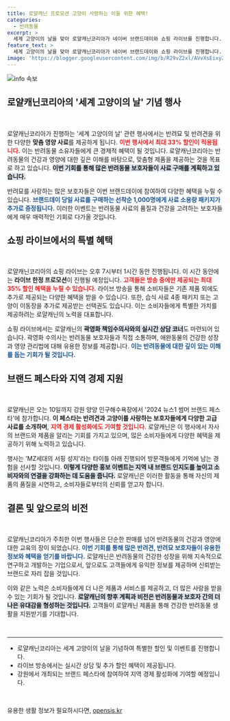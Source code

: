 ```yaml
---
title: 로얄캐닌 프로모션 고양이 사랑하는 이들 위한 혜택!
categories:
  - 반려동물
excerpt: >
  세계 고양이의 날을 맞아 로얄캐닌코리아가 네이버 브랜드데이와 쇼핑 라이브를 진행합니다. 하루 동안 최대 33% 할인 혜택과 선착순 사료 증정! 특별한 생방송 할인과 수의사 상담까지, 반려묘를 위한 알찬 혜택을 놓치지 마세요!
feature_text: >
  세계 고양이의 날을 맞아 로얄캐닌코리아가 네이버 브랜드데이와 쇼핑 라이브를 진행합니다. 하루 동안 최대 33% 할인 혜택과 선착순 사료 증정! 특별한 생방송 할인과 수의사 상담까지, 반려묘를 위한 알찬 혜택을 놓치지 마세요!
image: 'https://blogger.googleusercontent.com/img/b/R29vZ2xl/AVvXsEixyZcFfHzMRdzZMjFBmAUKJYCLCGyLL1o632UiGVXcaFdKo_bkvkuCioo0uUKlGfBVcT3P84aROyZIXSBEx3Aw5nCQ3pTgDom1WDC4m8eifvWiAmWEEVb4x6G_l8C0QH225ldMjyaFvpxGEBGNO37VmDTDMHGhJPq73UglMfDca1-0aw/s1600/blogspot.png'
---
```


<p><img src="https://blogger.googleusercontent.com/img/b/R29vZ2xl/AVvXsEixyZcFfHzMRdzZMjFBmAUKJYCLCGyLL1o632UiGVXcaFdKo_bkvkuCioo0uUKlGfBVcT3P84aROyZIXSBEx3Aw5nCQ3pTgDom1WDC4m8eifvWiAmWEEVb4x6G_l8C0QH225ldMjyaFvpxGEBGNO37VmDTDMHGhJPq73UglMfDca1-0aw/s1600/blogspot.png" alt="info 속보" /></p>

<h2 data-ke-size="size26">로얄캐닌코리아의 '세계 고양이의 날' 기념 행사</h2>

<p data-ke-size="size16">&nbsp;</p>

<p>로얄캐닌코리아가 진행하는 '세계 고양이의 날' 관련 행사에서는 반려묘 및 반려견을 위한 다양한 <b>맞춤 영양 사료</b>를 제공하게 됩니다. <b><span style="color: #ee2323;">이번 행사에서 최대 33% 할인이 적용됩니다.</span></b> 이는 반려동물 소유자들에게 큰 경제적 혜택이 될 것입니다. 로얄캐닌코리아는 반려동물의 건강과 영양에 대한 깊은 이해를 바탕으로, 맞춤형 제품을 제공하는 것을 목표로 하고 있습니다. <b><span style="background-color: #21538527;">이번 기회를 통해 많은 반려동물 보호자들이 사료 구매를 계획하고 있습니다.</span></b></p>

<p>반려묘를 사랑하는 많은 보호자들은 이번 브랜드데이에 참여하여 다양한 혜택을 누릴 수 있습니다. <b><span style="color: #1a5490;">브랜드데이 당일 사료를 구매하는 선착순 1,000명에게 사료 소용량 패키지가 추가로 증정됩니다.</span></b> 이러한 이벤트는 반려동물 사료의 품질과 건강을 고려하는 보호자들에게 매우 매력적인 기회로 다가올 것입니다.</p>

<h2 data-ke-size="size26">쇼핑 라이브에서의 특별 혜택</h2>

<p data-ke-size="size16">&nbsp;</p>

<p>로얄캐닌코리아의 쇼핑 라이브는 오후 7시부터 1시간 동안 진행됩니다. 이 시간 동안에는 <b>라이브 한정 프로모션</b>이 진행될 예정입니다. <b><span style="color: #ee2323;">고객들은 방송 중에만 제공되는 최대 35% 할인 혜택을 누릴 수 있습니다.</span></b> 라이브 방송을 통해 소비자들은 기존 제품 외에도 추가로 제공되는 다양한 혜택을 받을 수 있습니다. 또한, 습식 사료 4종 패키지 또는 고양이 이동장을 추가로 제공받는 선택권도 있습니다. 이는 소비자들에게 특별한 가치를 제공하려는 로얄캐닌의 노력을 대표합니다. </p>

<p>쇼핑 라이브에서는 로얄캐닌의 <b><span style="background-color: #21538527;">곽영화 책임수의사와의 실시간 상담 코너</span></b>도 마련되어 있습니다. 곽영화 수의사는 반려동물 보호자들과 직접 소통하며, 애완동물의 건강한 성장과 영양 관리법에 대해 유용한 정보를 제공합니다. <b><span style="color: #1a5490;">이는 반려동물에 대한 깊이 있는 이해를 돕는 기회가 될 것입니다.</span></b></p>

<h2 data-ke-size="size26">브랜드 페스타와 지역 경제 지원</h2>

<p data-ke-size="size16">&nbsp;</p>

<p>로얄캐닌은 오는 10일까지 강원 양양 인구해수욕장에서 '2024 뉴스1 썸머 브랜드 페스타'에 참가합니다. <b>이 페스타는 반려견과 고양이를 사랑하는 보호자들에게 다양한 고급 사료를 소개하며</b>, <b><span style="color: #ee2323;">지역 경제 활성화에도 기여할 것입니다.</span></b> 로얄캐닌은 이 행사에서 자사의 브랜드와 제품을 알리는 기회를 가지고 있으며, 많은 소비자들에게 다양한 혜택을 제공하기 위해 노력하고 있습니다.</p>

<p>행사는 'MZ세대의 서핑 성지'라는 타이틀 아래 진행되어 방문객들에게 기억에 남는 경험을 선사할 것입니다. <b><span style="background-color: #21538527;">이렇게 다양한 홍보 이벤트는 지역 내 브랜드 인지도를 높이고 소비자와의 연결을 강화하는 데 도움을 줍니다.</span></b> 로얄캐닌은 이러한 활동을 통해 자신의 제품의 품질을 시연하고, 소비자들로부터의 신뢰를 얻고자 합니다.</p>

<h2 data-ke-size="size26">결론 및 앞으로의 비전</h2>

<p data-ke-size="size16">&nbsp;</p>

<p>로얄캐닌코리아가 주최한 이번 행사들은 단순한 판매를 넘어 반려동물의 건강과 영양에 대한 교육의 장이 되었습니다. <b><span style="color: #1a5490;">이번 기회를 통해 많은 반려견, 반려묘 보호자들이 유용한 정보와 혜택을 얻기를 바랍니다.</span></b> 로얄캐닌은 반려동물의 건강한 성장을 위해 지속적으로 연구하고 개발하는 기업으로서, 앞으로도 고객들에게 유익한 정보를 제공하며 신뢰받는 브랜드로 자리 잡을 것입니다.</p>

<p>이와 같은 노력은 소비자들에게 더 나은 제품과 서비스를 제공하고, 더 많은 사랑을 받을 수 있는 기회가 될 것입니다. <b><span style="background-color: #21538527;">로얄캐닌의 향후 계획과 비전은 반려동물과 보호자 간의 더 나은 유대감을 형성하는 것입니다.</span></b> 고객들이 로얄캐닌 제품을 통해 건강한 반려동물 생활을 지원받기를 기대합니다.</p>

<p data-ke-size="size16">&nbsp;</p>

<hr>

<ul>
  <li>로얄캐닌코리아는 세계 고양이의 날을 기념하여 특별한 할인 및 이벤트를 진행합니다.</li>
  <li>라이브 방송에서는 실시간 상담 및 추가 할인 혜택이 제공됩니다.</li>
  <li>강원에서 개최되는 브랜드 페스타에 참여하여 지역 경제 활성화에 기여할 예정입니다.</li>
</ul>

<p data-ke-size="size16">&nbsp;</p>
유용한 생활 정보가 필요하시다면, <a href="https://opensis.kr" rel="dofollow">opensis.kr</a>



